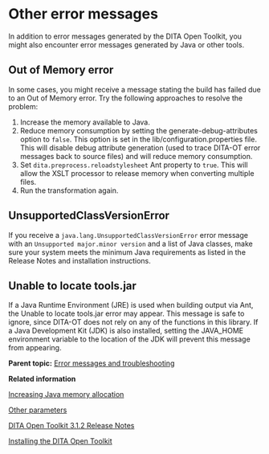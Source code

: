 # Other error messages

In addition to error messages generated by the DITA Open Toolkit, you might also encounter error messages generated by Java or other tools.

## Out of Memory error

In some cases, you might receive a message stating the build has failed due to an Out of Memory error. Try the following approaches to resolve the problem:

1.  Increase the memory available to Java.
2.  Reduce memory consumption by setting the generate-debug-attributes option to `false`. This option is set in the lib/configuration.properties file. This will disable debug attribute generation \(used to trace DITA-OT error messages back to source files\) and will reduce memory consumption.
3.  Set `dita.preprocess.reloadstylesheet` Ant property to `true`. This will allow the XSLT processor to release memory when converting multiple files.
4.  Run the transformation again.

## UnsupportedClassVersionError

If you receive a `java.lang.UnsupportedClassVersionError` error message with an `Unsupported major.minor version` and a list of Java classes, make sure your system meets the minimum Java requirements as listed in the Release Notes and installation instructions.

## Unable to locate tools.jar

If a Java Runtime Environment \(JRE\) is used when building output via Ant, the Unable to locate tools.jar error may appear. This message is safe to ignore, since DITA-OT does not rely on any of the functions in this library. If a Java Development Kit \(JDK\) is also installed, setting the JAVA\_HOME environment variable to the location of the JDK will prevent this message from appearing.

**Parent topic:** [Error messages and troubleshooting](../topics/troubleshooting-overview.md)

**Related information**  


[Increasing Java memory allocation](../topics/increasing-the-jvm.md)

[Other parameters](../parameters/parameters-other.md)

[DITA Open Toolkit 3.1.2 Release Notes](../release-notes/index.md)

[Installing the DITA Open Toolkit](../topics/installing-client.md)


